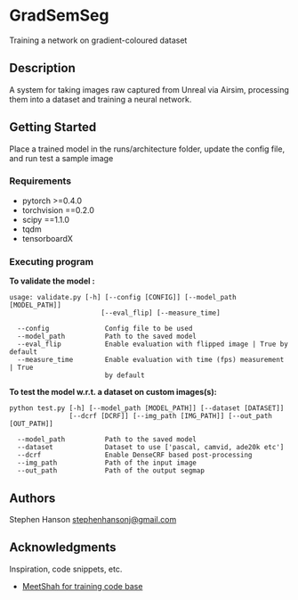 # GradSemSeg

Training a network on gradient-coloured dataset

## Description

A system for taking images raw captured from Unreal via Airsim, processing them into a dataset and training a neural network.

## Getting Started

Place a trained model in the runs/architecture folder, update the config file, and run test a sample image 

### Requirements

* pytorch >=0.4.0
* torchvision ==0.2.0
* scipy ==1.1.0
* tqdm
* tensorboardX



### Executing program


**To validate the model :**

```
usage: validate.py [-h] [--config [CONFIG]] [--model_path [MODEL_PATH]]
                       [--eval_flip] [--measure_time]

  --config              Config file to be used
  --model_path          Path to the saved model
  --eval_flip           Enable evaluation with flipped image | True by default
  --measure_time        Enable evaluation with time (fps) measurement | True
                        by default
```

**To test the model w.r.t. a dataset on custom images(s):**

```
python test.py [-h] [--model_path [MODEL_PATH]] [--dataset [DATASET]]
               [--dcrf [DCRF]] [--img_path [IMG_PATH]] [--out_path [OUT_PATH]]
 
  --model_path          Path to the saved model
  --dataset             Dataset to use ['pascal, camvid, ade20k etc']
  --dcrf                Enable DenseCRF based post-processing
  --img_path            Path of the input image
  --out_path            Path of the output segmap
```



## Authors

Stephen Hanson
stephenhansonj@gmail.com


## Acknowledgments

Inspiration, code snippets, etc.
* [MeetShah for training code base](https://https://github.com/meetshah1995/pytorch-semseg)

